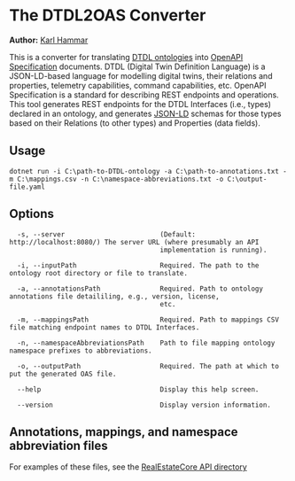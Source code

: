 
# The DTDL2OAS Converter

**Author:** [Karl Hammar](https://karlhammar.com)

This is a converter for translating [DTDL ontologies](https://www.w3.org/TR/shacl/) into
[OpenAPI Specification](https://swagger.io/specification/) documents. DTDL (Digital Twin Definition Language) is a JSON-LD-based
language for modelling digital twins, their relations and properties, telemetry capabilities, command capabilities, etc. 
OpenAPI Specification is a standard for describing REST endpoints and operations.
This tool generates REST endpoints for the DTDL Interfaces (i.e., types) declared in an ontology, and generates [JSON-LD](https://json-ld.org)
schemas for those types based on their Relations (to other types) and Properties (data fields).

## Usage

```
dotnet run -i C:\path-to-DTDL-ontology -a C:\path-to-annotations.txt -m C:\mappings.csv -n C:\namespace-abbreviations.txt -o C:\output-file.yaml
```

## Options

```
  -s, --server                        (Default: http://localhost:8080/) The server URL (where presumably an API
                                      implementation is running).

  -i, --inputPath                     Required. The path to the ontology root directory or file to translate.

  -a, --annotationsPath               Required. Path to ontology annotations file detaililing, e.g., version, license,
                                      etc.

  -m, --mappingsPath                  Required. Path to mappings CSV file matching endpoint names to DTDL Interfaces.

  -n, --namespaceAbbreviationsPath    Path to file mapping ontology namespace prefixes to abbreviations.

  -o, --outputPath                    Required. The path at which to put the generated OAS file.

  --help                              Display this help screen.

  --version                           Display version information.
```

## Annotations, mappings, and namespace abbreviation files

For examples of these files, see the [RealEstateCore API directory](https://github.com/RealEstateCore/rec/tree/main/API/REST)
